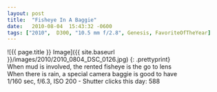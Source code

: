 ```yaml
---
layout: post
title:  "Fisheye In A Baggie"
date:   2010-08-04  15:43:32 -0600
tags: ["2010",  D300, "10.5 mm f/2.8", Genesis, FavoriteOfTheYear]
---
```

![{{ page.title }} Image]({{ site.baseurl }}/images/2010/2010_0804_DSC_0126.jpg)
{: .prettyprint}  
When mud is involved, the rented fisheye is the go to lens  
When there is rain, a special camera baggie is good to have  
1/160 sec, f/6.3, ISO 200 - Shutter clicks this day: 588